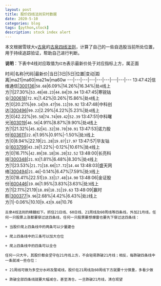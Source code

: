 ```yaml
---
layout: post
title: 股价四线法则实时数据
date: 2020-5-10
categories: blog
tags: [python,stock]
description: stock index alert
---
```



本文根据雪球大v[古泉](https://xueqiu.com/u/7148646888)的[古泉四线法则](https://xueqiu.com/7148646888/130498192)，计算了自己的一些自选股当前所处位置，用于持续追踪验证，帮助自己进行判断。

**说明**：下表中4线对应取值为`红色`表示最新价处于对应指标上方，属正面

时间|名称|代码|最新价|当日|3日|5日|位置|变动|距离|ma21|ma60|ma21w|ma60w
---|---|---|---|---|---|---|---|---
13:47:42|信维通信|[300136](https://xueqiu.com/S/SZ300136)|`58.68`|6.09%|14.26%|16.34%|处`4`线上方|1|27.30%|`53.48`|`48.23`|`44.84`|`39.94`
13:47:45|寒锐钴业|[300618](https://xueqiu.com/S/SZ300618)|`72.91`|1.42%|0.26%|15.86%|处`4`线上方|0|20.21%|`69.14`|`59.47`|`56.11`|`59.92`
13:47:48|中科创达|[300496](https://xueqiu.com/S/SZ300496)|`99.22`|2.29%|4.22%|5.23%|处`4`线上方|0|42.22%|`95.58`|`74.74`|`69.42`|`52.39`
13:47:51|中科曙光|[603019](https://xueqiu.com/S/SH603019)|`46.56`|4.91%|8.87%|9.90%|处`4`线上方|1|21.32%|`45.82`|`41.32`|`38.70`|`30.91`
13:47:53|诺力股份|[603611](https://xueqiu.com/S/SH603611)|`22.0`|1.95%|0.91%|-1.50%|处`3`线上方|0|8.94%|22.19|`21.28`|`19.87`|`17.97`
13:47:57|华友钴业|[603799](https://xueqiu.com/S/SH603799)|`43.28`|1.22%|-0.12%|10.61%|处`4`线上方|0|16.71%|`42.89`|`38.18`|`36.20`|`32.52`
13:48:00|长亮科技|[300348](https://xueqiu.com/S/SZ300348)|`21.93`|1.81%|6.48%|8.30%|处`4`线上方|1|23.53%|`21.71`|`18.66`|`17.72`|`14.44`
13:48:03|盛天网络|[300494](https://xueqiu.com/S/SZ300494)|`21.46`|-0.14%|6.47%|7.59%|处`3`线上方|0|18.41%|22.51|`19.33`|`17.48`|`14.90`
13:48:06|金证股份|[600446](https://xueqiu.com/S/SH600446)|`19.86`|1.95%|3.83%|3.63%|处`3`线上方|1|2.11%|21.19|`18.89`|`18.31`|`19.63`
13:48:09|赢时胜|[300377](https://xueqiu.com/S/SZ300377)|`9.96`|2.68%|4.42%|6.43%|处`2`线上方|1|-0.06%|10.10|`9.43`|`9.68`|10.76

```
古泉4线法则的精髓如下。抓住21日线、60日线、21周线及60周线等四条线，外加21月线，任何一只股票上涨都要穿过这四条线，任何一只股票要想爆雷也要先下穿过这四条线：

+ 当股价爬上四条线中的两条可以少量建仓

+ 爬上四条线中的三条可以加大仓位

+ 爬上四条线中的四条可以全仓

任何一只大牛，其股价都会坚守在21月线上方，不会轻易跌破21月线；相反，每跌破四条线中一条就减一些仓位：

+ 21周线可做为多空分水岭及警戒线，股价在21周线及60周线下方就要十分慎重，多看少做

+ 跌破全部四条线就要大幅减仓，甚至清仓，一旦跌破21月线，清仓观望
```